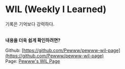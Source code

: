 # WIL (Weekly I Learned)
기록은 기억보다 강력하다.
<br><br>

**내용을 더욱 쉽게 확인하려면?**

Github: [https://github.com/Pewww/pewww-wil-page](https://github.com/Pewww/pewww-wil-page)<br>
Page: [Pewww's WIL Page](https://d33uxngay342l5.cloudfront.net/)

